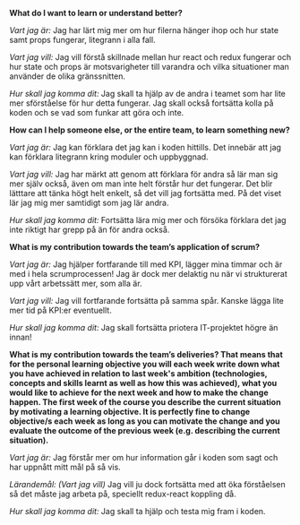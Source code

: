 **What do I want to learn or understand better?**

*Vart jag är:* Jag har lärt mig mer om hur filerna hänger ihop och hur state samt props fungerar, litegrann i alla fall.

*Vart jag vill:* Jag vill förstå skillnade mellan hur react och redux fungerar och hur state och props är motsvarigheter till varandra och vilka situationer man använder de olika gränssnitten.

*Hur skall jag komma dit:* Jag skall ta hjälp av de andra i teamet som har lite mer sförståelse för hur detta fungerar. Jag skall också fortsätta kolla på koden och se vad som funkar att göra och inte.

**How can I help someone else, or the entire team, to learn something new?**

*Vart jag är:* Jag kan förklara det jag kan i koden hittills. Det innebär att jag kan förklara litegrann kring moduler och uppbyggnad.

*Vart jag vill:* Jag har märkt att genom att förklara för andra så lär man sig mer själv också, även om man inte helt förstår hur det fungerar. Det blir lätttare att tänka högt helt enkelt, så det vill jag fortsätta med. På det viset lär jag mig mer samtidigt som jag lär andra. 

*Hur skall jag komma dit:* Fortsätta lära mig mer och försöka förklara det jag inte riktigt har grepp på än för andra också.

**What is my contribution towards the team’s application of scrum?**

*Vart jag är:* Jag hjälper fortfarande till med KPI, lägger mina timmar och är med i hela scrumprocessen! Jag är dock mer delaktig nu när vi strukturerat upp vårt arbetssätt mer, som alla är.

*Vart jag vill:* Jag vill fortfarande fortsätta på samma spår. Kanske lägga lite mer tid på KPI:er eventuellt.

*Hur skall jag komma dit:* Jag skall fortsätta priotera IT-projektet högre än innan!

**What is my contribution towards the team’s deliveries? That means that for the personal learning objective you will each week write down what you have achieved in relation to last week's ambition (technologies, concepts and skills learnt as well as how this was achieved), what you would like to achieve for the next week and how to make the change happen. The first week of the course you describe the current situation by motivating a learning objective. It is perfectly fine to change objective/s each week as long as you can motivate the change and you evaluate the outcome of the previous week (e.g. describing the current situation).**

*Vart jag är:* Jag förstår mer om hur information går i koden som sagt och har uppnått mitt mål på så vis. 

*Lärandemål: (Vart jag vill)* Jag vill ju dock fortsätta med att öka förståelsen så det måste jag arbeta på, speciellt redux-react koppling då. 

*Hur skall jag komma dit:* Jag skall ta hjälp och testa mig fram i koden.
